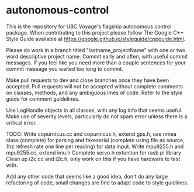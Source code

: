 # autonomous-control

This is the repository for UBC Voyage's flagship autonomous control package.
When contributing to this project please follow The Google C++ Style Guide
available at https://google.github.io/styleguide/cppguide.html.

Please do work in a branch titled "lastname_projectName" with one or two word
descriptive project name. Commit early and often, with useful commit messages.
If you feel like you need more than a couple sentences for your commit
message you waited too long to commit.

Make pull requests to dev and close branches once they have been accepted.
Pull requests will not be accepted without complete comments on classes,
methods, and any ambiguous lines of code. Refer to the style guide for comment
guidelines.

Use LogHandle objects in all classes, with any log info that seems useful.
Make use of severity levels, particularly do not spam error unless there is a
critical error.

TODO:
Write copurnicus.cc and copurnicus.h, extend gps.h,
use nmea class (complete) for parsing and fakeserial (complete using file as
source, 1hz refresh rate one line per reading) for data input.
Write mpu9255.h and mpu9255.cc, extend imu.h
Complete servo.h extention for rasb pi library
Clean up i2c.cc and i2c.h, only work on this if you have hardware to test with.

Add any other code that seems like a good idea, don't do any large refactoring
of code, small changes are fine to adapt code to style guidlines.
